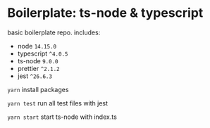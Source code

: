 # Boilerplate: ts-node & typescript

basic boilerplate repo.
includes:

* node `14.15.0`
* typescript `^4.0.5`
* ts-node `9.0.0`
* prettier `^2.1.2`
* jest `^26.6.3`

`yarn` install packages

`yarn test` run all test files with jest

`yarn start` start ts-node with index.ts